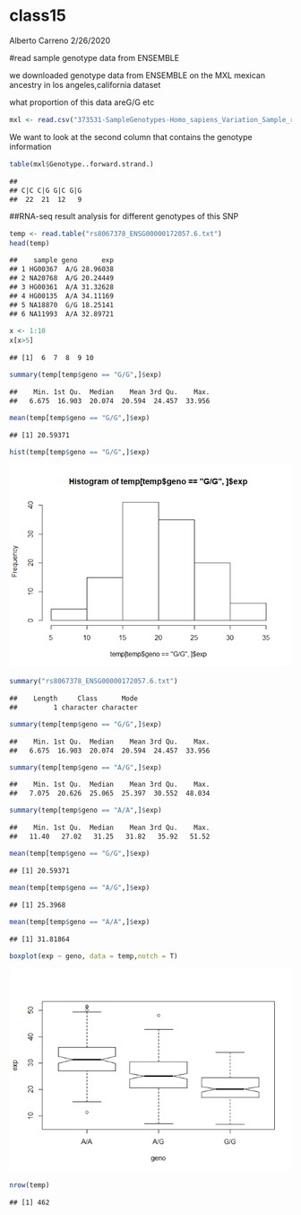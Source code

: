 class15
================
Alberto Carreno
2/26/2020

\#read sample genotype data from ENSEMBLE

we downloaded genotype data from ENSEMBLE on the MXL mexican ancestry in
los angeles,california dataset

what proportion of this data areG/G etc

``` r
mxl <- read.csv("373531-SampleGenotypes-Homo_sapiens_Variation_Sample_rs12936231.csv")
```

We want to look at the second column that contains the genotype
information

``` r
table(mxl$Genotype..forward.strand.)
```

    ## 
    ## C|C C|G G|C G|G 
    ##  22  21  12   9

\#\#RNA-seq result analysis for different genotypes of this SNP

``` r
temp <- read.table("rs8067378_ENSG00000172057.6.txt")
head(temp)
```

    ##    sample geno      exp
    ## 1 HG00367  A/G 28.96038
    ## 2 NA20768  A/G 20.24449
    ## 3 HG00361  A/A 31.32628
    ## 4 HG00135  A/A 34.11169
    ## 5 NA18870  G/G 18.25141
    ## 6 NA11993  A/A 32.89721

``` r
x <- 1:10
x[x>5]
```

    ## [1]  6  7  8  9 10

``` r
summary(temp[temp$geno == "G/G",]$exp)
```

    ##    Min. 1st Qu.  Median    Mean 3rd Qu.    Max. 
    ##   6.675  16.903  20.074  20.594  24.457  33.956

``` r
mean(temp[temp$geno == "G/G",]$exp)
```

    ## [1] 20.59371

``` r
hist(temp[temp$geno == "G/G",]$exp)
```

![](class15_files/figure-gfm/unnamed-chunk-7-1.png)<!-- -->

``` r
summary("rs8067378_ENSG00000172057.6.txt")
```

    ##    Length     Class      Mode 
    ##         1 character character

``` r
summary(temp[temp$geno == "G/G",]$exp)
```

    ##    Min. 1st Qu.  Median    Mean 3rd Qu.    Max. 
    ##   6.675  16.903  20.074  20.594  24.457  33.956

``` r
summary(temp[temp$geno == "A/G",]$exp)
```

    ##    Min. 1st Qu.  Median    Mean 3rd Qu.    Max. 
    ##   7.075  20.626  25.065  25.397  30.552  48.034

``` r
summary(temp[temp$geno == "A/A",]$exp)
```

    ##    Min. 1st Qu.  Median    Mean 3rd Qu.    Max. 
    ##   11.40   27.02   31.25   31.82   35.92   51.52

``` r
mean(temp[temp$geno == "G/G",]$exp)
```

    ## [1] 20.59371

``` r
mean(temp[temp$geno == "A/G",]$exp)
```

    ## [1] 25.3968

``` r
mean(temp[temp$geno == "A/A",]$exp)
```

    ## [1] 31.81864

``` r
boxplot(exp ~ geno, data = temp,notch = T)
```

![](class15_files/figure-gfm/unnamed-chunk-15-1.png)<!-- -->

``` r
nrow(temp)
```

    ## [1] 462
